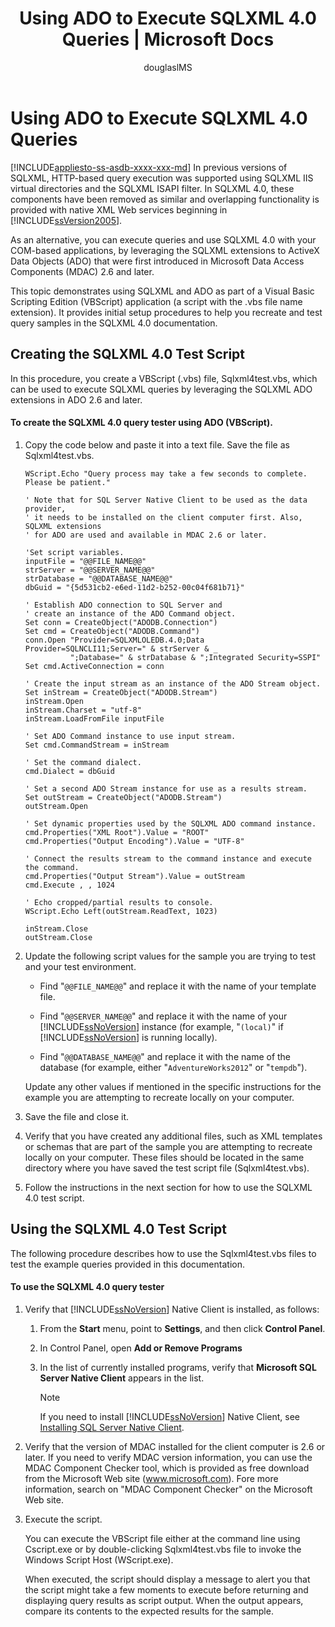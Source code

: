 ﻿---
title: "Using ADO to Execute SQLXML 4.0 Queries | Microsoft Docs"
ms.custom: ""
ms.date: "03/14/2017"
ms.prod: "sql-non-specified"
ms.prod_service: "database-engine, sql-database"
ms.service: ""
ms.component: "sqlxml"
ms.reviewer: ""
ms.suite: "sql"
ms.technology: 
  - "dbe-xml"
ms.tgt_pltfrm: ""
ms.topic: "reference"
helpviewer_keywords: 
  - "query testers [SQLXML]"
  - "test scripts"
  - "ADO [SQLXML]"
  - "queries [SQLXML], ADO"
  - "SQLXML, ADO"
ms.assetid: 3d54e3bb-7c5f-427e-82f8-1403a54c4f53
caps.latest.revision: 23
author: "douglaslMS"
ms.author: "douglasl"
manager: "craigg"
ms.workload: "Inactive"
monikerRange: "= azuresqldb-current || >= sql-server-2016 || = sqlallproducts-allversions"
---
# Using ADO to Execute SQLXML 4.0 Queries
[!INCLUDE[appliesto-ss-asdb-xxxx-xxx-md](../../includes/appliesto-ss-asdb-xxxx-xxx-md.md)]
  In previous versions of SQLXML, HTTP-based query execution was supported using SQLXML IIS virtual directories and the SQLXML ISAPI filter. In SQLXML 4.0, these components have been removed as similar and overlapping functionality is provided with native XML Web services beginning in [!INCLUDE[ssVersion2005](../../includes/ssversion2005-md.md)].  
  
 As an alternative, you can execute queries and use SQLXML 4.0 with your COM-based applications, by leveraging the SQLXML extensions to ActiveX Data Objects (ADO) that were first introduced in Microsoft Data Access Components (MDAC) 2.6 and later.  
  
 This topic demonstrates using SQLXML and ADO as part of a Visual Basic Scripting Edition (VBScript) application (a script with the .vbs file name extension). It provides initial setup procedures to help you recreate and test query samples in the SQLXML 4.0 documentation.  
  
## Creating the SQLXML 4.0 Test Script  
 In this procedure, you create a VBScript (.vbs) file, Sqlxml4test.vbs, which can be used to execute SQLXML queries by leveraging the SQLXML ADO extensions in ADO 2.6 and later.  
  
#### To create the SQLXML 4.0 query tester using ADO (VBScript).  
  
1.  Copy the code below and paste it into a text file. Save the file as Sqlxml4test.vbs.  
  
    ```  
    WScript.Echo "Query process may take a few seconds to complete. Please be patient."  
  
    ' Note that for SQL Server Native Client to be used as the data provider,  
    ' it needs to be installed on the client computer first. Also, SQLXML extensions   
    ' for ADO are used and available in MDAC 2.6 or later.  
  
    'Set script variables.  
    inputFile = "@@FILE_NAME@@"  
    strServer = "@@SERVER_NAME@@"  
    strDatabase = "@@DATABASE_NAME@@"  
    dbGuid = "{5d531cb2-e6ed-11d2-b252-00c04f681b71}"  
  
    ' Establish ADO connection to SQL Server and   
    ' create an instance of the ADO Command object.  
    Set conn = CreateObject("ADODB.Connection")  
    Set cmd = CreateObject("ADODB.Command")  
    conn.Open "Provider=SQLXMLOLEDB.4.0;Data Provider=SQLNCLI11;Server=" & strServer & _  
              ";Database=" & strDatabase & ";Integrated Security=SSPI"  
    Set cmd.ActiveConnection = conn  
  
    ' Create the input stream as an instance of the ADO Stream object.  
    Set inStream = CreateObject("ADODB.Stream")  
    inStream.Open  
    inStream.Charset = "utf-8"  
    inStream.LoadFromFile inputFile  
  
    ' Set ADO Command instance to use input stream.  
    Set cmd.CommandStream = inStream  
  
    ' Set the command dialect.  
    cmd.Dialect = dbGuid  
  
    ' Set a second ADO Stream instance for use as a results stream.   
    Set outStream = CreateObject("ADODB.Stream")  
    outStream.Open  
  
    ' Set dynamic properties used by the SQLXML ADO command instance.   
    cmd.Properties("XML Root").Value = "ROOT"  
    cmd.Properties("Output Encoding").Value = "UTF-8"  
  
    ' Connect the results stream to the command instance and execute the command.  
    cmd.Properties("Output Stream").Value = outStream  
    cmd.Execute , , 1024  
  
    ' Echo cropped/partial results to console.  
    WScript.Echo Left(outStream.ReadText, 1023)  
  
    inStream.Close  
    outStream.Close  
    ```  
  
2.  Update the following script values for the sample you are trying to test and your test environment.  
  
    -   Find "`@@FILE_NAME@@`" and replace it with the name of your template file.  
  
    -   Find "`@@SERVER_NAME@@`" and replace it with the name of your [!INCLUDE[ssNoVersion](../../includes/ssnoversion-md.md)] instance (for example, "`(local)`" if [!INCLUDE[ssNoVersion](../../includes/ssnoversion-md.md)] is running locally).  
  
    -   Find "`@@DATABASE_NAME@@`" and replace it with the name of the database (for example, either "`AdventureWorks2012`" or "`tempdb`").  
  
     Update any other values if mentioned in the specific instructions for the example you are attempting to recreate locally on your computer.  
  
3.  Save the file and close it.  
  
4.  Verify that you have created any additional files, such as XML templates or schemas that are part of the sample you are attempting to recreate locally on your computer. These files should be located in the same directory where you have saved the test script file (Sqlxml4test.vbs).  
  
5.  Follow the instructions in the next section for how to use the SQLXML 4.0 test script.  
  
## Using the SQLXML 4.0 Test Script  
 The following procedure describes how to use the Sqlxml4test.vbs files to test the example queries provided in this documentation.  
  
#### To use the SQLXML 4.0 query tester  
  
1.  Verify that [!INCLUDE[ssNoVersion](../../includes/ssnoversion-md.md)] Native Client is installed, as follows:  
  
    1.  From the **Start** menu, point to **Settings**, and then click **Control Panel**.  
  
    2.  In Control Panel, open **Add or Remove Programs**  
  
    3.  In the list of currently installed programs, verify that **Microsoft SQL Server Native Client** appears in the list.  
  
        > [!NOTE]  
        >  If you need to install [!INCLUDE[ssNoVersion](../../includes/ssnoversion-md.md)] Native Client, see [Installing SQL Server Native Client](../../relational-databases/native-client/applications/installing-sql-server-native-client.md).  
  
2.  Verify that the version of MDAC installed for the client computer is 2.6 or later. If you need to verify MDAC version information, you can use the MDAC Component Checker tool, which is provided as free download from the Microsoft Web site (www.microsoft.com). Fore more information, search on "MDAC Component Checker" on the Microsoft Web site.  
  
3.  Execute the script.  
  
     You can execute the VBScript file either at the command line using Cscript.exe or by double-clicking Sqlxml4test.vbs file to invoke the Windows Script Host (WScript.exe).  
  
     When executed, the script should display a message to alert you that the script might take a few moments to execute before returning and displaying query results as script output. When the output appears, compare its contents to the expected results for the sample.  
  
  
